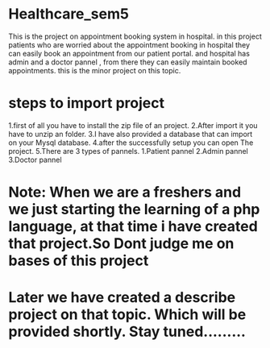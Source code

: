 # Healthcare_sem5
This is the project on appointment booking system in hospital. in this project patients who are worried about the appointment booking in hospital they can easily book an appointment from our patient portal. and hospital has admin and a doctor pannel , from there they can easily maintain booked appointments. this is the minor project on this topic.

# steps to import project
1.first of all you have to install the zip file of an project.
2.After import it you have to unzip an folder.
3.I have also provided a database that can import on your Mysql database.
4.after the successfully setup you can open The project.
5.There are 3 types of pannels.
  1.Patient pannel
  2.Admin pannel
  3.Doctor pannel

# Note: When we are a freshers and we just starting the learning of a php language, at that time i have created that project.So Dont judge me on bases of this project
# Later we have created a describe project on that topic. Which will be provided shortly. Stay tuned.........
  
